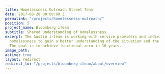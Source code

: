 ```yaml
---
title: Homelessness Outreach Street Team
date: 2017-08-28 00:00:00 Z
permalink: "/projects/homelessness-outreach/"
position: 5
project_name: Bloomberg iTeam
subtitle: Shared Understanding of Homelessness
excerpt: The Austin i-team is working with service providers and individuals experiencing
  homelessness to gain a better understanding of the situation and the people involved.
  The goal is to achieve functional zero in 10 years.
image_path: 
active: true
layout: redirect
redirect_to: "/projects/bloomberg-iteam/about/overview"
---
```


